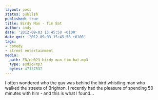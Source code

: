 ```yaml
---
layout: post
status: publish
published: true
title: Birdy Man - Tim Bat
author: andy
date: '2012-09-03 15:45:58 +0100'
date_gmt: '2012-09-03 15:45:58 +0100'
tags:
- comedy
- street entertainment
media:
  path: EB/eb023-birdy-man-tim-bat.mp3
  type: audio/mp3
  bytes: 47137537
---
```

I often wondered who the guy was behind the bird whistling man who walked the streets of Brighton. 
I recently had the pleasure of spending 50 minutes with him - and this is what I found...
